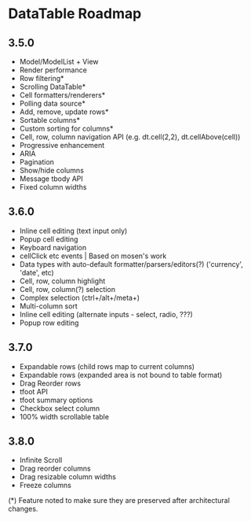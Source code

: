 DataTable Roadmap
=================

3.5.0
-----
* Model/ModelList + View
* Render performance
* Row filtering*
* Scrolling DataTable*
* Cell formatters/renderers*
* Polling data source*
* Add, remove, update rows*
* Sortable columns*
* Custom sorting for columns*
* Cell, row, column navigation API (e.g. dt.cell(2,2), dt.cellAbove(cell))
* Progressive enhancement
* ARIA
* Pagination
* Show/hide columns
* Message tbody API
* Fixed column widths

3.6.0
-----
* Inline cell editing (text input only)
* Popup cell editing
* Keyboard navigation
* cellClick etc events | Based on mosen's work
* Data types with auto-default formatter/parsers/editors(?) ('currency', 'date', etc)
* Cell, row, column highlight
* Cell, row, column(?) selection
* Complex selection (ctrl+/alt+/meta+)
* Multi-column sort
* Inline cell editing (alternate inputs - select, radio, ???)
* Popup row editing

3.7.0
-----
* Expandable rows (child rows map to current columns)
* Expandable rows (expanded area is not bound to table format)
* Drag Reorder rows
* tfoot API
* tfoot summary options
* Checkbox select column
* 100% width scrollable table

3.8.0
-----
* Infinite Scroll
* Drag reorder columns
* Drag resizable column widths
* Freeze columns

(*) Feature noted to make sure they are preserved after architectural changes.